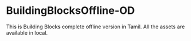 # BuildingBlocksOffline-OD 
This is Building Blocks complete offline version in Tamil. All the assets are available in local.
